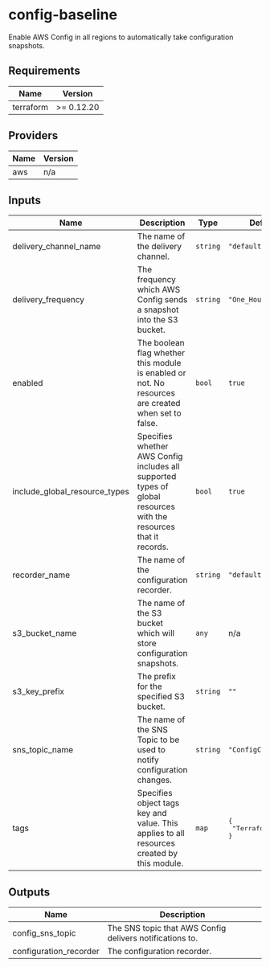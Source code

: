 # config-baseline

Enable AWS Config in all regions to automatically take configuration snapshots.


<!-- BEGINNING OF PRE-COMMIT-TERRAFORM DOCS HOOK -->
## Requirements

| Name | Version |
|------|---------|
| terraform | >= 0.12.20 |

## Providers

| Name | Version |
|------|---------|
| aws | n/a |

## Inputs

| Name | Description | Type | Default | Required |
|------|-------------|------|---------|:--------:|
| delivery\_channel\_name | The name of the delivery channel. | `string` | `"default"` | no |
| delivery\_frequency | The frequency which AWS Config sends a snapshot into the S3 bucket. | `string` | `"One_Hour"` | no |
| enabled | The boolean flag whether this module is enabled or not. No resources are created when set to false. | `bool` | `true` | no |
| include\_global\_resource\_types | Specifies whether AWS Config includes all supported types of global resources with the resources that it records. | `bool` | `true` | no |
| recorder\_name | The name of the configuration recorder. | `string` | `"default"` | no |
| s3\_bucket\_name | The name of the S3 bucket which will store configuration snapshots. | `any` | n/a | yes |
| s3\_key\_prefix | The prefix for the specified S3 bucket. | `string` | `""` | no |
| sns\_topic\_name | The name of the SNS Topic to be used to notify configuration changes. | `string` | `"ConfigChanges"` | no |
| tags | Specifies object tags key and value. This applies to all resources created by this module. | `map` | <pre>{<br>  "Terraform": true<br>}</pre> | no |

## Outputs

| Name | Description |
|------|-------------|
| config\_sns\_topic | The SNS topic that AWS Config delivers notifications to. |
| configuration\_recorder | The configuration recorder. |

<!-- END OF PRE-COMMIT-TERRAFORM DOCS HOOK -->